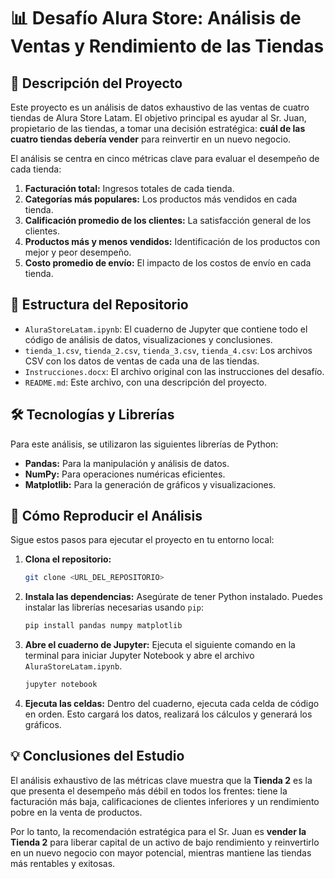 # 📊 Desafío Alura Store: Análisis de Ventas y Rendimiento de las Tiendas

## 📝 Descripción del Proyecto

Este proyecto es un análisis de datos exhaustivo de las ventas de cuatro tiendas de Alura Store Latam. El objetivo principal es ayudar al Sr. Juan, propietario de las tiendas, a tomar una decisión estratégica: **cuál de las cuatro tiendas debería vender** para reinvertir en un nuevo negocio.

El análisis se centra en cinco métricas clave para evaluar el desempeño de cada tienda:
1.  **Facturación total:** Ingresos totales de cada tienda.
2.  **Categorías más populares:** Los productos más vendidos en cada tienda.
3.  **Calificación promedio de los clientes:** La satisfacción general de los clientes.
4.  **Productos más y menos vendidos:** Identificación de los productos con mejor y peor desempeño.
5.  **Costo promedio de envío:** El impacto de los costos de envío en cada tienda.

## 📁 Estructura del Repositorio

-   `AluraStoreLatam.ipynb`: El cuaderno de Jupyter que contiene todo el código de análisis de datos, visualizaciones y conclusiones.
-   `tienda_1.csv`, `tienda_2.csv`, `tienda_3.csv`, `tienda_4.csv`: Los archivos CSV con los datos de ventas de cada una de las tiendas.
-   `Instrucciones.docx`: El archivo original con las instrucciones del desafío.
-   `README.md`: Este archivo, con una descripción del proyecto.

## 🛠️ Tecnologías y Librerías

Para este análisis, se utilizaron las siguientes librerías de Python:

-   **Pandas:** Para la manipulación y análisis de datos.
-   **NumPy:** Para operaciones numéricas eficientes.
-   **Matplotlib:** Para la generación de gráficos y visualizaciones.

## 🚀 Cómo Reproducir el Análisis

Sigue estos pasos para ejecutar el proyecto en tu entorno local:

1.  **Clona el repositorio:**
    ```bash
    git clone <URL_DEL_REPOSITORIO>
    ```

2.  **Instala las dependencias:** Asegúrate de tener Python instalado. Puedes instalar las librerías necesarias usando `pip`:
    ```bash
    pip install pandas numpy matplotlib
    ```

3.  **Abre el cuaderno de Jupyter:**
    Ejecuta el siguiente comando en la terminal para iniciar Jupyter Notebook y abre el archivo `AluraStoreLatam.ipynb`.
    ```bash
    jupyter notebook
    ```

4.  **Ejecuta las celdas:** Dentro del cuaderno, ejecuta cada celda de código en orden. Esto cargará los datos, realizará los cálculos y generará los gráficos.

## 💡 Conclusiones del Estudio

El análisis exhaustivo de las métricas clave muestra que la **Tienda 2** es la que presenta el desempeño más débil en todos los frentes: tiene la facturación más baja, calificaciones de clientes inferiores y un rendimiento pobre en la venta de productos.

Por lo tanto, la recomendación estratégica para el Sr. Juan es **vender la Tienda 2** para liberar capital de un activo de bajo rendimiento y reinvertirlo en un nuevo negocio con mayor potencial, mientras mantiene las tiendas más rentables y exitosas.
